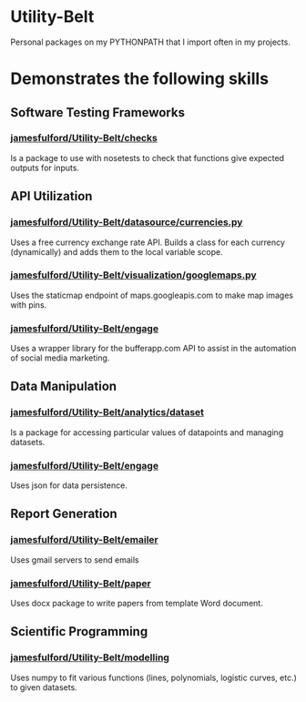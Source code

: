 # Utility-Belt
Personal packages on my PYTHONPATH that I import often in my projects.


# Demonstrates the following skills


## Software Testing Frameworks

### [jamesfulford/Utility-Belt/checks](https://github.com/jamesfulford/Utility-Belt/tree/master/checks)
Is a package to use with nosetests to check that functions give expected outputs for inputs.


## API Utilization

### [jamesfulford/Utility-Belt/datasource/currencies.py](https://github.com/jamesfulford/Utility-Belt/tree/master)
Uses a free currency exchange rate API. Builds a class for each currency (dynamically) and adds them to the local variable scope.

### [jamesfulford/Utility-Belt/visualization/googlemaps.py](https://github.com/jamesfulford/Utility-Belt/tree/master)
Uses the staticmap endpoint of maps.googleapis.com to make map images with pins.

### [jamesfulford/Utility-Belt/engage](https://github.com/jamesfulford/Utility-Belt/tree/master/engage)
Uses a wrapper library for the bufferapp.com API to assist in the automation of social media marketing.


## Data Manipulation

### [jamesfulford/Utility-Belt/analytics/dataset](https://github.com/jamesfulford/Utility-Belt/tree/master/analytics)
Is a package for accessing particular values of datapoints and managing datasets.

### [jamesfulford/Utility-Belt/engage](https://github.com/jamesfulford/Utility-Belt/tree/master/engage)
Uses json for data persistence.


## Report Generation

### [jamesfulford/Utility-Belt/emailer](https://github.com/jamesfulford/Utility-Belt/tree/master/emailer)
Uses gmail servers to send emails

### [jamesfulford/Utility-Belt/paper](https://github.com/jamesfulford/Utility-Belt/tree/master/paper)
Uses docx package to write papers from template Word document.


## Scientific Programming

### [jamesfulford/Utility-Belt/modelling](https://github.com/jamesfulford/Utility-Belt/tree/master/modelling)
Uses numpy to fit various functions (lines, polynomials, logistic curves, etc.) to given datasets.
